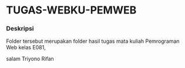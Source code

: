 # TUGAS-WEBKU-PEMWEB

### Deskripsi
Folder tersebut merupakan folder hasil tugas mata kuliah Pemrograman Web kelas E081, 

salam Triyono Rifan
